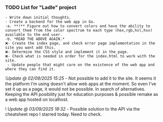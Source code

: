 ### TODO List for "Ladle" project
    - Write down initial thoughts. 
    - Create a backend for the web app in Go.
    -a. **!** Figure out how to convert colors and have the ability to convert them from the color spectrum to each type (hex,rgb,hsl,hsv) available to the end user.
    -b. *READ THE ABOVE AGAIN.*
    ❌- Create the index page, and check error page implementation in the site you want add this.
    ❌- Determine the CSS style and implement it in the page.
    ❌- Check what is needed in order for the index.html to work with the site.
     - Update people that might care on the existence of the web app and where they can find it.

❕*Update @ 02/09/2025 15:25*
       - Not possible to add it to the site. It seems it the platform I'm using doesn't allow web apps at the moment. So even I've set it up as a page, it would not be possible. In search of alternatives. Keeping the API posibility just for education purposes & possible remake as a web app hosted on localhost.


! *Update @ 03/09/2025 18:32*
       - Possible solution to the API via the cheatsheet repo I starred today. Need to check.
